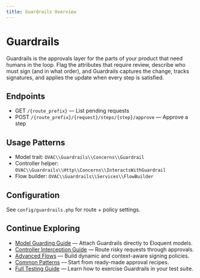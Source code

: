 ```yaml
---
title: Guardrails Overview
---
```


# Guardrails

Guardrails is the approvals layer for the parts of your product that need humans in the loop. Flag the attributes that require review, describe who must sign (and in what order), and Guardrails captures the change, tracks signatures, and applies the update when every step is satisfied.

## Endpoints

- GET `/{route_prefix}` — List pending requests
- POST `/{route_prefix}/{request}/steps/{step}/approve` — Approve a step

## Usage Patterns

- Model trait: `OVAC\\Guardrails\\Concerns\\Guardrail`
- Controller helper: `OVAC\\Guardrails\\Http\\Concerns\\InteractsWithGuardrail`
- Flow builder: `OVAC\\Guardrails\\Services\\FlowBuilder`

## Configuration

See `config/guardrails.php` for route + policy settings.

## Continue Exploring

- [Model Guarding Guide](./usage-models.md) — Attach Guardrails directly to Eloquent models.
- [Controller Interception Guide](./usage-controllers.md) — Route risky requests through approvals.
- [Advanced Flows](./advanced.md) — Build dynamic and context-aware signing policies.
- [Common Patterns](./patterns.md) — Start from ready-made approval recipes.
- [Full Testing Guide](./testing-full.md) — Learn how to exercise Guardrails in your test suite.

